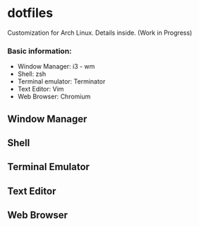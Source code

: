 dotfiles
========

Customization for Arch Linux. Details inside. (Work in Progress)

### Basic information:

* Window Manager: i3 - wm
* Shell: zsh
* Terminal emulator: Terminator
* Text Editor: Vim
* Web Browser: Chromium

## Window Manager

## Shell

## Terminal Emulator

## Text Editor

## Web Browser

